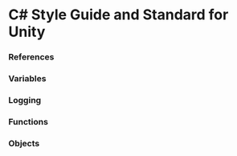 # C# Style Guide and Standard for Unity

### References

### Variables

### Logging

### Functions

### Objects
